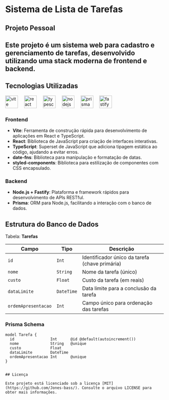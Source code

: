 # Sistema de Lista de Tarefas
## Projeto Pessoal

<h2 align="left">Este projeto é um sistema web para cadastro e gerenciamento de tarefas, desenvolvido utilizando uma stack moderna de frontend e backend.</h2>

## Tecnologias Utilizadas

<div align="left">
  <img src="https://cdn.jsdelivr.net/gh/devicons/devicon/icons/vite/vite-original.svg" height="40" alt="vite logo"  />
  <img width="12" />
  <img src="https://cdn.jsdelivr.net/gh/devicons/devicon/icons/react/react-original.svg" height="40" alt="react logo"  />
  <img width="12" />
  <img src="https://cdn.jsdelivr.net/gh/devicons/devicon/icons/typescript/typescript-original.svg" height="40" alt="typescript logo"  />
  <img width="12" />
  <img src="https://cdn.jsdelivr.net/gh/devicons/devicon/icons/nodejs/nodejs-original.svg" height="40" alt="nodejs logo"  />
  <img width="12" />
  <img src="https://cdn.jsdelivr.net/gh/devicons/devicon/icons/prisma/prisma-original.svg" height="40" alt="prisma logo"  />
  <img width="12" />
  <img src="https://cdn.jsdelivr.net/gh/devicons/devicon/icons/fastify/fastify-original.svg" height="40" alt="fastify logo"  />
  <img width="12" />
  
</div>

###

### Frontend
- **Vite**: Ferramenta de construção rápida para desenvolvimento de aplicações em React e TypeScript.
- **React**: Biblioteca de JavaScript para criação de interfaces interativas.
- **TypeScript**: Superset de JavaScript que adiciona tipagem estática ao código, ajudando a evitar erros.
- **date-fns**: Biblioteca para manipulação e formatação de datas.
- **styled-components**: Biblioteca para estilização de componentes com CSS encapsulado.

### Backend
- **Node.js + Fastify**: Plataforma e framework rápidos para desenvolvimento de APIs RESTful.
- **Prisma**: ORM para Node.js, facilitando a interação com o banco de dados.

## Estrutura do Banco de Dados

Tabela: **Tarefas**

| Campo               | Tipo       | Descrição                                      |
|---------------------|------------|------------------------------------------------|
| `id`                | `Int`      | Identificador único da tarefa (chave primária) |
| `nome`              | `String`   | Nome da tarefa (único)                         |
| `custo`             | `Float`    | Custo da tarefa (em reais)                     |
| `dataLimite`        | `DateTime` | Data limite para a conclusão da tarefa         |
| `ordemApresentacao` | `Int`      | Campo único para ordenação das tarefas         |

### Prisma Schema

```prisma
model Tarefa {
  id                Int      @id @default(autoincrement())
  nome              String   @unique
  custo             Float
  dataLimite        DateTime
  ordemApresentacao Int      @unique
}


## Licença

Este projeto está licenciado sob a licença [MIT](https://github.com/Jones-bass/). Consulte o arquivo LICENSE para obter mais informações.